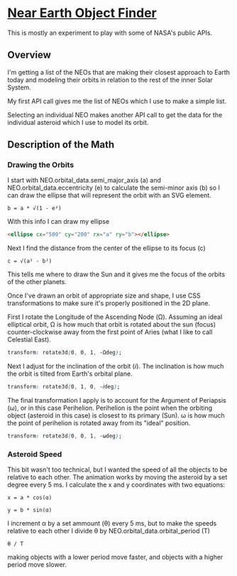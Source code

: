 # [Near Earth Object Finder](https://dkallen78.github.io/neo-finder/neoIndex.html)

This is mostly an experiment to play with some of NASA's public APIs.

## Overview

I'm getting a list of the NEOs that are making their closest approach to Earth today and modeling their orbits in relation to the rest of the inner Solar System.

My first API call gives me the list of NEOs which I use to make a simple list.

Selecting an individual NEO makes another API call to get the data for the individual asteroid which I use to model its orbit.

## Description of the Math

### Drawing the Orbits

I start with NEO.orbital_data.semi_major_axis (a) and NEO.orbital_data.eccentricity (e) to calculate the semi-minor axis (b) so I can draw the ellipse that will represent the orbit with an SVG element.
```Math
b = a * √(1 - e²)
```
With this info I can draw my ellipse
```HTML
<ellipse cx="500" cy="200" rx="a" ry="b"></ellipse>
```
Next I find the distance from the center of the ellipse to its focus (c)
```Math
c = √(a² - b²)
```
This tells me where to draw the Sun and it gives me the focus of the orbits of the other planets.

Once I've drawn an orbit of appropriate size and shape, I use CSS transformations to make sure it's properly positioned in the 2D plane.

First I rotate the Longitude of the Ascending Node (Ω). Assuming an ideal elliptical orbit, Ω is how much that orbit is rotated about the sun (focus) counter-clockwise away from the first point of Aries (what I like to call Celestial East).
```CSS
transform: rotate3d(0, 0, 1, -Ωdeg);
```
Next I adjust for the inclination of the orbit (𝘪). The inclination is how much the orbit is tilted from Earth's orbital plane.
```CSS
transform: rotate3d(0, 1, 0, -𝘪deg);
```
The final transformation I apply is to account for the Argument of Periapsis (ω), or in this case Perihelion. Perihelion is the point when the orbiting object (asteroid in this case) is closest to its primary (Sun). ω is how much the point of perihelion is rotated away from its "ideal" position.
```CSS
transform: rotate3d(0, 0, 1, -ωdeg);
```
### Asteroid Speed

This bit wasn't too technical, but I wanted the speed of all the objects to be relative to each other. The animation works by moving the asteroid by a set degree every 5 ms. I calculate the x and y coordinates with two equations:
```Math
x = a * cos(α)

y = b * sin(α)
```
I increment α by a set ammount (θ) every 5 ms, but to make the speeds relative to each other I divide θ by NEO.orbital_data.orbital_period (T)
```Math
θ / T
```
making objects with a lower period move faster, and objects with a higher period move slower.
